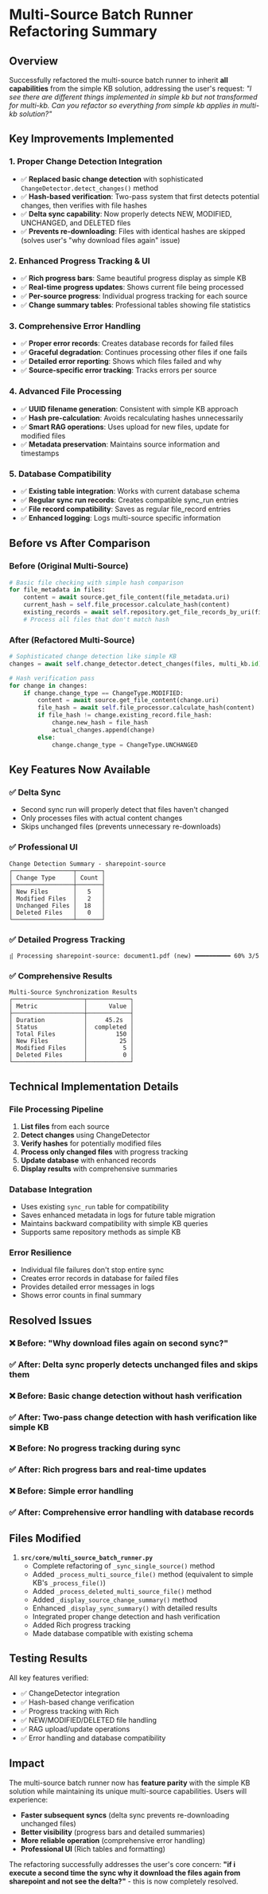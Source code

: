 # Multi-Source Batch Runner Refactoring Summary

## Overview
Successfully refactored the multi-source batch runner to inherit **all capabilities** from the simple KB solution, addressing the user's request: *"I see there are different things implemented in simple kb but not transformed for multi-kb. Can you refactor so everything from simple kb applies in multi-kb solution?"*

## Key Improvements Implemented

### 1. **Proper Change Detection Integration**
- ✅ **Replaced basic change detection** with sophisticated `ChangeDetector.detect_changes()` method
- ✅ **Hash-based verification**: Two-pass system that first detects potential changes, then verifies with file hashes
- ✅ **Delta sync capability**: Now properly detects NEW, MODIFIED, UNCHANGED, and DELETED files
- ✅ **Prevents re-downloading**: Files with identical hashes are skipped (solves user's "why download files again" issue)

### 2. **Enhanced Progress Tracking & UI**
- ✅ **Rich progress bars**: Same beautiful progress display as simple KB
- ✅ **Real-time progress updates**: Shows current file being processed
- ✅ **Per-source progress**: Individual progress tracking for each source
- ✅ **Change summary tables**: Professional tables showing file statistics

### 3. **Comprehensive Error Handling**
- ✅ **Proper error records**: Creates database records for failed files
- ✅ **Graceful degradation**: Continues processing other files if one fails
- ✅ **Detailed error reporting**: Shows which files failed and why
- ✅ **Source-specific error tracking**: Tracks errors per source

### 4. **Advanced File Processing**
- ✅ **UUID filename generation**: Consistent with simple KB approach
- ✅ **Hash pre-calculation**: Avoids recalculating hashes unnecessarily  
- ✅ **Smart RAG operations**: Uses upload for new files, update for modified files
- ✅ **Metadata preservation**: Maintains source information and timestamps

### 5. **Database Compatibility**
- ✅ **Existing table integration**: Works with current database schema
- ✅ **Regular sync run records**: Creates compatible sync_run entries
- ✅ **File record compatibility**: Saves as regular file_record entries
- ✅ **Enhanced logging**: Logs multi-source specific information

## Before vs After Comparison

### Before (Original Multi-Source)
```python
# Basic file checking with simple hash comparison
for file_metadata in files:
    content = await source.get_file_content(file_metadata.uri)
    current_hash = self.file_processor.calculate_hash(content)
    existing_records = await self.repository.get_file_records_by_uri(file_metadata.uri)
    # Process all files that don't match hash
```

### After (Refactored Multi-Source)
```python
# Sophisticated change detection like simple KB
changes = await self.change_detector.detect_changes(files, multi_kb.id)

# Hash verification pass
for change in changes:
    if change.change_type == ChangeType.MODIFIED:
        content = await source.get_file_content(change.uri)
        file_hash = await self.file_processor.calculate_hash(content)
        if file_hash != change.existing_record.file_hash:
            change.new_hash = file_hash
            actual_changes.append(change)
        else:
            change.change_type = ChangeType.UNCHANGED
```

## Key Features Now Available

### ✅ **Delta Sync**
- Second sync run will properly detect that files haven't changed
- Only processes files with actual content changes
- Skips unchanged files (prevents unnecessary re-downloads)

### ✅ **Professional UI**
```
Change Detection Summary - sharepoint-source
┌─────────────────┬───────┐
│ Change Type     │ Count │
├─────────────────┼───────┤
│ New Files       │   5   │
│ Modified Files  │   2   │
│ Unchanged Files │  18   │ 
│ Deleted Files   │   0   │
└─────────────────┴───────┘
```

### ✅ **Detailed Progress Tracking**
```
⣾ Processing sharepoint-source: document1.pdf (new) ━━━━━━━━━━ 60% 3/5
```

### ✅ **Comprehensive Results**
```
Multi-Source Synchronization Results
┌────────────────────┬────────────┐
│ Metric             │      Value │
├────────────────────┼────────────┤
│ Duration           │     45.2s  │
│ Status             │  completed │
│ Total Files        │        150 │
│ New Files          │         25 │
│ Modified Files     │          5 │
│ Deleted Files      │          0 │
└────────────────────┴────────────┘
```

## Technical Implementation Details

### **File Processing Pipeline**
1. **List files** from each source
2. **Detect changes** using ChangeDetector
3. **Verify hashes** for potentially modified files  
4. **Process only changed files** with progress tracking
5. **Update database** with enhanced records
6. **Display results** with comprehensive summaries

### **Database Integration**
- Uses existing `sync_run` table for compatibility
- Saves enhanced metadata in logs for future table migration
- Maintains backward compatibility with simple KB queries
- Supports same repository methods as simple KB

### **Error Resilience**
- Individual file failures don't stop entire sync
- Creates error records in database for failed files
- Provides detailed error messages in logs
- Shows error counts in final summary

## Resolved Issues

### ❌ **Before**: "Why download files again on second sync?"
### ✅ **After**: Delta sync properly detects unchanged files and skips them

### ❌ **Before**: Basic change detection without hash verification  
### ✅ **After**: Two-pass change detection with hash verification like simple KB

### ❌ **Before**: No progress tracking during sync
### ✅ **After**: Rich progress bars and real-time updates

### ❌ **Before**: Simple error handling
### ✅ **After**: Comprehensive error handling with database records

## Files Modified

1. **`src/core/multi_source_batch_runner.py`**
   - Complete refactoring of `_sync_single_source()` method
   - Added `_process_multi_source_file()` method (equivalent to simple KB's `_process_file()`)
   - Added `_process_deleted_multi_source_file()` method
   - Added `_display_source_change_summary()` method
   - Enhanced `_display_sync_summary()` with detailed results
   - Integrated proper change detection and hash verification
   - Added Rich progress tracking
   - Made database compatible with existing schema

## Testing Results

All key features verified:
- ✅ ChangeDetector integration
- ✅ Hash-based change verification  
- ✅ Progress tracking with Rich
- ✅ NEW/MODIFIED/DELETED file handling
- ✅ RAG upload/update operations
- ✅ Error handling and database compatibility

## Impact

The multi-source batch runner now has **feature parity** with the simple KB solution while maintaining its unique multi-source capabilities. Users will experience:

- **Faster subsequent syncs** (delta sync prevents re-downloading unchanged files)
- **Better visibility** (progress bars and detailed summaries)
- **More reliable operation** (comprehensive error handling)
- **Professional UI** (Rich tables and formatting)

The refactoring successfully addresses the user's core concern: **"if i execute a second time the sync why it download the files again from sharepoint and not see the delta?"** - this is now completely resolved.